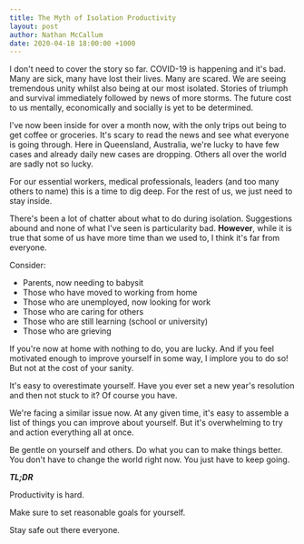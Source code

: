 ```yaml
---
title: The Myth of Isolation Productivity
layout: post
author: Nathan McCallum
date: 2020-04-18 18:00:00 +1000
---
```


I don't need to cover the story so far. COVID-19 is happening and it's bad.<!--more-->
Many are sick, many have lost their lives. Many are scared.
We are seeing tremendous unity whilst also being at our most isolated.
Stories of triumph and survival immediately followed by news of more storms.
The future cost to us mentally, economically and socially is yet to be determined.

I've now been inside for over a month now, with the only trips out being to get coffee or groceries.
It's scary to read the news and see what everyone is going through.
Here in Queensland, Australia, we're lucky to have few cases and already daily new cases are dropping.
Others all over the world are sadly not so lucky.

For our essential workers, medical professionals, leaders (and too many others to name) this is a time to dig deep.
For the rest of us, we just need to stay inside.

There's been a lot of chatter about what to do during isolation.
Suggestions abound and none of what I've seen is particularity bad.
**However**, while it is true that some of us have more time than we used to, I think it's far from everyone.

Consider:

- Parents, now needing to babysit
- Those who have moved to working from home
- Those who are unemployed, now looking for work
- Those who are caring for others
- Those who are still learning (school or university)
- Those who are grieving

If you're now at home with nothing to do, you are lucky.
And if you feel motivated enough to improve yourself in some way, I implore you to do so!
But not at the cost of your sanity.

It's easy to overestimate yourself.
Have you ever set a new year's resolution and then not stuck to it?
Of course you have.

We're facing a similar issue now.
At any given time, it's easy to assemble a list of things you can improve about yourself.
But it's overwhelming to try and action everything all at once.

Be gentle on yourself and others.
Do what you can to make things better.
You don't have to change the world right now.
You just have to keep going.

_**TL;DR**_

Productivity is hard.

Make sure to set reasonable goals for yourself.

Stay safe out there everyone.
